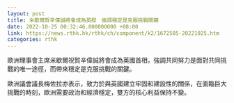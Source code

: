 ```yaml
---
layout: post
title: 米歇爾賀辛偉誠將會成為英揆　強調穩定是克服挑戰關鍵
date: 2022-10-25 00:32:46.000000000 +08:00
link: https://news.rthk.hk/rthk/ch/component/k2/1672505-20221025.htm
categories: rthk
---
```


歐洲理事會主席米歇爾祝賀辛偉誠將會成為英國首相，強調共同努力是面對共同挑戰的唯一途徑，而帶來穩定是克服挑戰的關鍵。

歐洲議會議長梅佐拉亦表示，致力於與英國建立牢固和建設性的關係，在面臨巨大挑戰的時刻，歐洲需要政治和經濟穩定，雙方的核心利益保持不變。
